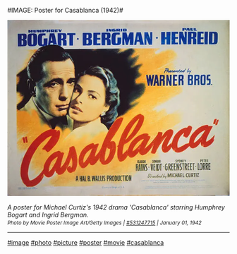 #IMAGE: Poster for Casablanca (1942)#

[![A poster for Michael Curtiz's 1942 drama 'Casablanca' starring Humphrey Bogart and Ingrid Bergman. (Photo by Movie Poster Image Art/Getty Images)](https://raw.githubusercontent.com/webdevCsAB/naturblog/main/help/gettyimages-531247715-612x612.webp)](https://raw.githubusercontent.com/webdevCsAB/naturblog/main/help/gettyimages-531247715-2048x2048.webp) 

*A poster for Michael Curtiz's 1942 drama 'Casablanca' starring Humphrey Bogart and Ingrid Bergman.*
<br>
<small>*Photo by Movie Poster Image Art/Getty Images | [#531247715](https://www.gettyimages.com/detail/news-photo/poster-for-michael-curtizs-1942-drama-casablanca-starring-news-photo/531247715) | January 01, 1942*</small>

---
[#image](/?filter=image)
[#photo](/?filter=photo)
[#picture](/?filter=picture)
[#poster](/?filter=poster)
[#movie](/?filter=movie)
[#casablanca](/?filter=casablanca)